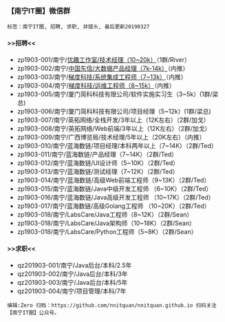 ### 【南宁IT圈】微信群

`标签：南宁IT圈, 招聘, 求职, 非猎头, 最后更新20190327`

#### >>招聘<<
- zp1903-001/南宁/[优趣工作室/技术经理（10~20k）](https://www.lagou.com/jobs/5642390.html)（1群/River）
- zp1903-002/南宁/[中国东信/大数据产品经理（7k-14k）](http://recruit.caih.com/positionDetail?id=1128)（内推）
- zp1903-003/南宁/[梯度科技/系统集成工程师（7~13k）](https://www.lagou.com/jobs/3851220.html)（内推）
- zp1903-004/南宁/[梯度科技/运维工程师（8~15k）](https://www.lagou.com/jobs/5389249.html)（内推）
- zp1903-005/南宁/厦门简科科技有限公司/软件实施实习生（3~5k）(1群/梁总)
- zp1903-006/南宁/厦门简科科技有限公司/项目经理（5~12k）(1群/梁总)
- zp1903-007/南宁/英拓网络/全栈开发/3年以上（12K左右）（2群/加戈）
- zp1903-008/南宁/英拓网络/Web前端/3年以上（12K左右）（2群/加戈）
- zp1903-009/南宁/广西博览局/技术经理/5年以上（20K左右）（内推）
- zp1903-010/南宁/蓝海数链/项目经理/本科两年以上（7~14K）（2群/Ted）
- zp1903-011/南宁/蓝海数链/产品经理（7~14K）（2群/Ted）
- zp1903-012/南宁/蓝海数链/UI设计师（5~10K）（2群/Ted）
- zp1903-013/南宁/蓝海数链/测试经理（7~12K）（2群/Ted）
- zp1903-014/南宁/蓝海数链/高级Web前端工程师（9~13K）（2群/Ted）
- zp1903-015/南宁/蓝海数链/Java中级开发工程师 （6~10K）（2群/Ted）
- zp1903-016/南宁/蓝海数链/Java高级开发工程师 （10~17K）（2群/Ted）
- zp1903-017/南宁/蓝海数链/高级Golang工程师 （10~20K）（2群/Ted）
- zp1903-018/南宁/LabsCare/Java工程师（8~12K）（2群/Sean）
- zp1903-018/南宁/LabsCare/Java架构师（10~18K）（2群/Sean）
- zp1903-018/南宁/LabsCare/Python工程师（5~8K）（2群/Sean）

#### >>求职<<
- qz201903-001/南宁/Java后台/本科/2.5年
- qz201903-002/南宁/Java后台/本科/3年
- qz201903-003/南宁/Java后台/本科/5年
- qz201903-004/南宁/项目管理/本科/7年

`编辑:Zero
归档：https://github.com/nnitquan/nnitquan.github.io
扫码关注【南宁IT圈】公众号。`

